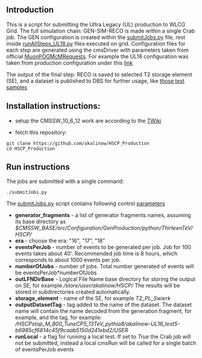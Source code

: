 ## Introduction

This is a script for submitting the Ultra Legacy (UL) production to WLCG Grid.
The full simulation chain: GEN-SIM-RECO is made within a single Crab job.
The GEN configuration is created within the [submitJobs.py](submitJobs.py) file, rest
inside [runAllSteps_UL18.py](runAllSteps_UL18.py) files executed on grid.
Configuration files for each step are generated using the cmsDriver with
parameters taken from official [MuonPOGMcMRequests](https://twiki.cern.ch/twiki/bin/view/CMS/MuonPOGMcMRequests).
For example the UL18 configuration was taken from production configuration under this
[link](https://cms-pdmv.cern.ch/mcm/chained_requests?prepid=MUO-chain_RunIISummer19UL18wmLHEGEN_flowRunIISummer19UL18SIM_flowRunIISummer19UL18DIGIPremix_flowRunIISummer19UL18HLT_flowRunIISummer19UL18RECO_flowRunIISummer19UL18MiniAOD_flowRunIISummer19UL18NanoAOD-00011)

The output of the final step: RECO is saved to selected T2 storage element (SE), and a dataset is published to
DBS for further usage, like [those test samples](https://cmsweb.cern.ch/das/request?view=list&limit=50&instance=prod%2Fphys03&input=dataset%3D%2F*%2Fakalinow-UL*%2FUSER)

## Installation instructions:

* setup the CMSSW_10_6_12 work are according to the
  [TWiki](https://twiki.cern.ch/twiki/bin/viewauth/CMS/HSCPRun2Simulation#Instructions_to_produce_UL_HSCP)

* fetch this repository:

``` 
git clone https://github.com/akalinow/HSCP_Production
cd HSCP_Production
```
## Run instructions

The jobs are submitted with a single command:

```
./submitJobs.py
```

The [submitJobs.py](submitJobs.py) script contains following control [parameters](https://github.com/akalinow/HSCP_Production/blob/main/submitJobs.py#L95-L102)

* **generator_fragments** - a list of generator fragments names, assuming its base directory as
  *$CMSSW_BASE/src/Configuration/GenProduction/python/ThirteenTeV/HSCP/*
* **era** - choose the era: "16", "17", "18"
* **eventsPerJob** - number of events to be generated per job. Job for 100 events takes about 40'. Recommended
  job time is 8 hours, which corresponds to about 1000 events per job.
* **numberOfJobs** - number of jobs. Total number generated of events  will be eventsPerJob*numberOfJobs
* **outLFNDirBase** - Logical File Name base directory for storing the output on SE, for example */store/user/akalinow/HSCP/*
  The results will be stored in subdirectories created automatically.
* **storage_element** - name of the SE, for example *T2_PL_Swierk*
* **outputDatasetTag** - tag added to the name of the dataset. The dataset name will contain the name decoded from the generation fragment, for example,
  and the tag, for example: */HSCPstop_M_800_TuneCP5_13TeV_pythia8/akalinow-UL16_test5-b6985cf6814c45f9caab5150d241ebd2/USER*
* **runLocal** - a flag for running a local test. If set to *True* the Crab job will not be submitted, instead a local cmsRun will be called
  for a single batch of eventsPerJob events